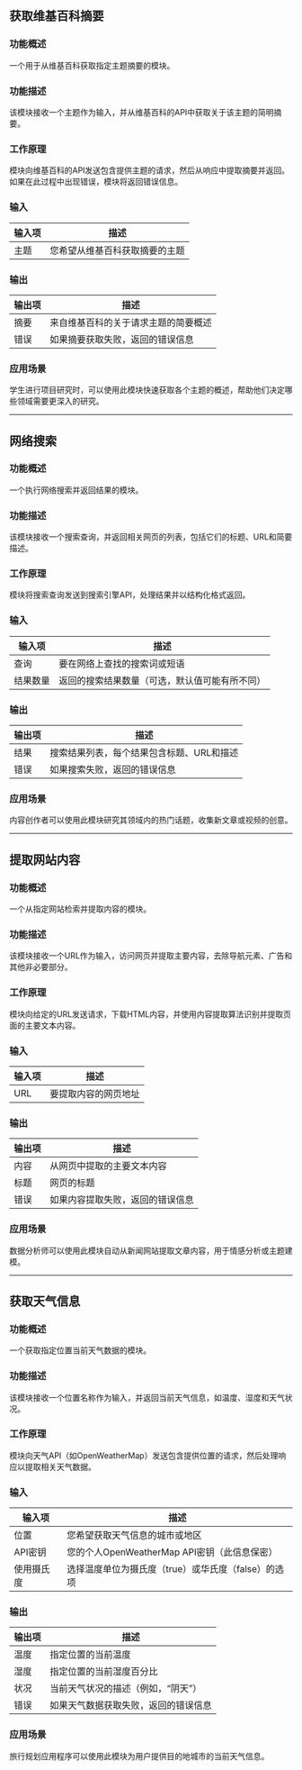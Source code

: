 ## 获取维基百科摘要

### 功能概述
一个用于从维基百科获取指定主题摘要的模块。

### 功能描述
该模块接收一个主题作为输入，并从维基百科的API中获取关于该主题的简明摘要。

### 工作原理
模块向维基百科的API发送包含提供主题的请求，然后从响应中提取摘要并返回。如果在此过程中出现错误，模块将返回错误信息。

### 输入
| 输入项 | 描述 |
|-------|-------------|
| 主题 | 您希望从维基百科获取摘要的主题 |

### 输出
| 输出项 | 描述 |
|--------|-------------|
| 摘要 | 来自维基百科的关于请求主题的简要概述 |
| 错误 | 如果摘要获取失败，返回的错误信息 |

### 应用场景
学生进行项目研究时，可以使用此模块快速获取各个主题的概述，帮助他们决定哪些领域需要更深入的研究。

---

## 网络搜索

### 功能概述
一个执行网络搜索并返回结果的模块。

### 功能描述
该模块接收一个搜索查询，并返回相关网页的列表，包括它们的标题、URL和简要描述。

### 工作原理
模块将搜索查询发送到搜索引擎API，处理结果并以结构化格式返回。

### 输入
| 输入项 | 描述 |
|-------|-------------|
| 查询 | 要在网络上查找的搜索词或短语 |
| 结果数量 | 返回的搜索结果数量（可选，默认值可能有所不同） |

### 输出
| 输出项 | 描述 |
|--------|-------------|
| 结果 | 搜索结果列表，每个结果包含标题、URL和描述 |
| 错误 | 如果搜索失败，返回的错误信息 |

### 应用场景
内容创作者可以使用此模块研究其领域内的热门话题，收集新文章或视频的创意。

---

## 提取网站内容

### 功能概述
一个从指定网站检索并提取内容的模块。

### 功能描述
该模块接收一个URL作为输入，访问网页并提取主要内容，去除导航元素、广告和其他非必要部分。

### 工作原理
模块向给定的URL发送请求，下载HTML内容，并使用内容提取算法识别并提取页面的主要文本内容。

### 输入
| 输入项 | 描述 |
|-------|-------------|
| URL | 要提取内容的网页地址 |

### 输出
| 输出项 | 描述 |
|--------|-------------|
| 内容 | 从网页中提取的主要文本内容 |
| 标题 | 网页的标题 |
| 错误 | 如果内容提取失败，返回的错误信息 |

### 应用场景
数据分析师可以使用此模块自动从新闻网站提取文章内容，用于情感分析或主题建模。

---

## 获取天气信息

### 功能概述
一个获取指定位置当前天气数据的模块。

### 功能描述
该模块接收一个位置名称作为输入，并返回当前天气信息，如温度、湿度和天气状况。

### 工作原理
模块向天气API（如OpenWeatherMap）发送包含提供位置的请求，然后处理响应以提取相关天气数据。

### 输入
| 输入项 | 描述 |
|-------|-------------|
| 位置 | 您希望获取天气信息的城市或地区 |
| API密钥 | 您的个人OpenWeatherMap API密钥（此信息保密） |
| 使用摄氏度 | 选择温度单位为摄氏度（true）或华氏度（false）的选项 |

### 输出
| 输出项 | 描述 |
|--------|-------------|
| 温度 | 指定位置的当前温度 |
| 湿度 | 指定位置的当前湿度百分比 |
| 状况 | 当前天气状况的描述（例如，“阴天”） |
| 错误 | 如果天气数据获取失败，返回的错误信息 |

### 应用场景
旅行规划应用程序可以使用此模块为用户提供目的地城市的当前天气信息。